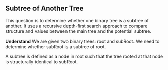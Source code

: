 ## Subtree of Another Tree
This question is to determine whether one binary tree is a subtree of another. It uses a recursive depth-first search approach to compare structure and values between the main tree and the potential subtree.

**Understand**
We are given two binary trees: root and subRoot. We need to determine whether subRoot is a subtree of root.

A subtree is defined as a node in root such that the tree rooted at that node is structurally identical to subRoot.
